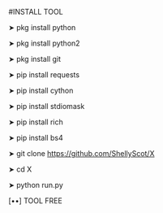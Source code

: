 #INSTALL TOOL

➤ pkg install python

➤ pkg install python2

➤ pkg install git

➤ pip install requests

➤ pip install cython

➤ pip install stdiomask

➤ pip install rich

➤ pip install bs4

➤ git clone https://github.com/ShellyScot/X

➤ cd X

➤ python run.py

[••] TOOL FREE
